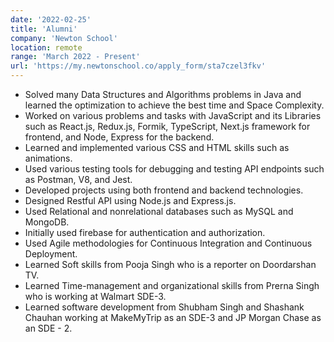 ```yaml
---
date: '2022-02-25'
title: 'Alumni'
company: 'Newton School'
location: remote
range: 'March 2022 - Present'
url: 'https://my.newtonschool.co/apply_form/sta7czel3fkv'
---
```


- Solved many Data Structures and Algorithms problems in Java and learned the optimization to achieve the best time and Space Complexity.
- Worked on various problems and tasks with JavaScript and its Libraries such as React.js, Redux.js, Formik, TypeScript, Next.js framework for frontend, and Node, Express for the backend.
- Learned and implemented various CSS and HTML skills such as animations.
- Used various testing tools for debugging and testing API endpoints such as Postman, V8, and Jest.
- Developed projects using both frontend and backend technologies.
- Designed Restful API using Node.js and Express.js.
- Used Relational and nonrelational databases such as MySQL and MongoDB.
- Initially used firebase for authentication and authorization.
- Used Agile methodologies for Continuous Integration and Continuous Deployment.
- Learned Soft skills from Pooja Singh who is a reporter on Doordarshan TV.
- Learned Time-management and organizational skills from Prerna Singh who is working at Walmart SDE-3.
- Learned software development from Shubham Singh and Shashank Chauhan working at MakeMyTrip as an SDE-3 and JP Morgan Chase as an SDE - 2.
